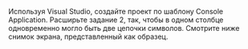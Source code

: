 Используя Visual Studio, создайте проект по шаблону Console Application.
Расширьте задание 2, так, чтобы в одном столбце одновременно могло быть две цепочки символов.
Смотрите ниже снимок экрана, представленный как образец.